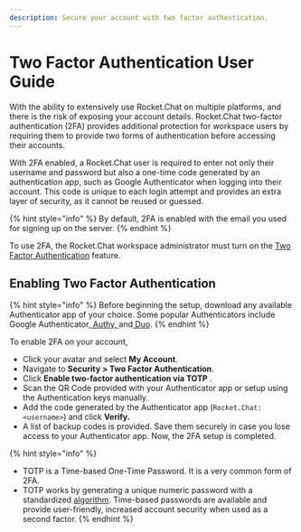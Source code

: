```yaml
---
description: Secure your account with two factor authentication.
---
```


# Two Factor Authentication User Guide

With the ability to extensively use Rocket.Chat on multiple platforms, and there is the risk of exposing your account details. Rocket.Chat two-factor authentication (2FA) provides additional protection for workspace users by requiring them to provide two forms of authentication before accessing their accounts.

With 2FA enabled, a Rocket.Chat user is required to enter not only their username and password but also a one-time code generated by an authentication app, such as Google Authenticator when logging into their account. This code is unique to each login attempt and provides an extra layer of security, as it cannot be reused or guessed.

{% hint style="info" %}
By default, 2FA is enabled with the email you used for signing up on the server.
{% endhint %}

To use 2FA, the Rocket.Chat workspace administrator must turn on the [Two Factor Authentication](../../workspace-administration/settings/accounts/#two-factor-authentication) feature.

## Enabling Two Factor Authentication

{% hint style="info" %}
Before beginning the setup, download any available Authenticator app of your choice. Some popular Authenticators include Google Authenticator,[ Authy, ](https://authy.com/)and[ Duo](https://duo.com/).
{% endhint %}

To enable 2FA on your account,

* Click your avatar and select **My Account**.
* Navigate to **Security > Two Factor Authentication**.
* Click **Enable two-factor authentication via TOTP** .
* Scan the QR Code provided with your Authenticator app or setup using the Authentication keys manually.
* Add the code generated by the Authenticator app (`Rocket.Chat: <username>`) and click **Verify.**
* A list of backup codes is provided. Save them securely in case you lose access to your Authenticator app. Now, the 2FA setup is completed.

{% hint style="info" %}
* TOTP is a Time-based One-Time Password. It is a very common form of 2FA.
* TOTP works by generating a unique numeric password with a standardized [algorithm](https://tools.ietf.org/html/rfc6238). Time-based passwords are available and provide user-friendly, increased account security when used as a second factor.
{% endhint %}
